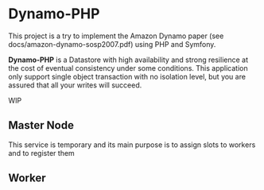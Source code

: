 # Dynamo-PHP 

This project is a try to implement the Amazon Dynamo paper (see docs/amazon-dynamo-sosp2007.pdf) using PHP and Symfony.

**Dynamo-PHP** is a Datastore with high availability and strong resilience at the cost of eventual consistency under some conditions.
This application only support single object transaction with no isolation level, but you are assured that all your writes will succeed.


WIP 

## Master Node
This service is temporary and its main purpose is to assign slots to workers and to register them


## Worker